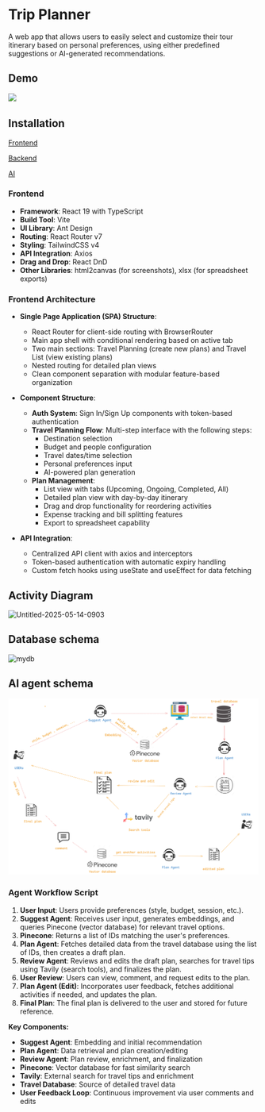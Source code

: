 # Trip Planner

A web app that allows users to easily select and customize their tour itinerary based on personal preferences, using either predefined suggestions or AI-generated recommendations.

## Demo
[![](https://markdown-videos-api.jorgenkh.no/youtube/jjYC0ocranI)](https://youtu.be/jjYC0ocranI)

## Installation
[Frontend](./frontend/README.md)

[Backend](./backend/README.md)

[AI](./ai/requirements.md)

### Frontend
- **Framework**: React 19 with TypeScript
- **Build Tool**: Vite
- **UI Library**: Ant Design
- **Routing**: React Router v7
- **Styling**: TailwindCSS v4
- **API Integration**: Axios
- **Drag and Drop**: React DnD
- **Other Libraries**: html2canvas (for screenshots), xlsx (for spreadsheet exports)

### Frontend Architecture
- **Single Page Application (SPA) Structure**:
  - React Router for client-side routing with BrowserRouter
  - Main app shell with conditional rendering based on active tab
  - Two main sections: Travel Planning (create new plans) and Travel List (view existing plans)
  - Nested routing for detailed plan views
  - Clean component separation with modular feature-based organization

- **Component Structure**:
  - **Auth System**: Sign In/Sign Up components with token-based authentication
  - **Travel Planning Flow**: Multi-step interface with the following steps:
    - Destination selection
    - Budget and people configuration 
    - Travel dates/time selection
    - Personal preferences input
    - AI-powered plan generation
  - **Plan Management**:
    - List view with tabs (Upcoming, Ongoing, Completed, All)
    - Detailed plan view with day-by-day itinerary
    - Drag and drop functionality for reordering activities
    - Expense tracking and bill splitting features
    - Export to spreadsheet capability

- **API Integration**:
  - Centralized API client with axios and interceptors
  - Token-based authentication with automatic expiry handling
  - Custom fetch hooks using useState and useEffect for data fetching

## Activity Diagram

![Untitled-2025-05-14-0903](https://github.com/user-attachments/assets/b4fda94b-f4eb-4a4f-a060-4f3a748d0726)

## Database schema

![mydb](https://github.com/user-attachments/assets/881a47bb-5361-4821-9d91-482ecbd3afcf)

## AI agent schema

![Agent Schema](images/agent.png)

### Agent Workflow Script

1. **User Input**: Users provide preferences (style, budget, session, etc.).
2. **Suggest Agent**: Receives user input, generates embeddings, and queries Pinecone (vector database) for relevant travel options.
3. **Pinecone**: Returns a list of IDs matching the user's preferences.
4. **Plan Agent**: Fetches detailed data from the travel database using the list of IDs, then creates a draft plan.
5. **Review Agent**: Reviews and edits the draft plan, searches for travel tips using Tavily (search tools), and finalizes the plan.
6. **User Review**: Users can view, comment, and request edits to the plan.
7. **Plan Agent (Edit)**: Incorporates user feedback, fetches additional activities if needed, and updates the plan.
8. **Final Plan**: The final plan is delivered to the user and stored for future reference.

**Key Components:**

- **Suggest Agent**: Embedding and initial recommendation
- **Plan Agent**: Data retrieval and plan creation/editing
- **Review Agent**: Plan review, enrichment, and finalization
- **Pinecone**: Vector database for fast similarity search
- **Tavily**: External search for travel tips and enrichment
- **Travel Database**: Source of detailed travel data
- **User Feedback Loop**: Continuous improvement via user comments and edits
